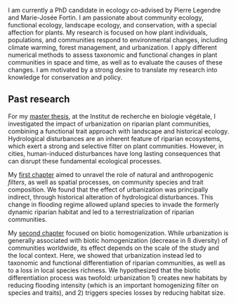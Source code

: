 

I am currently a PhD candidate in ecology co-advised by Pierre Legendre and Marie-Josée Fortin. I am passionate about community ecology, functional ecology, landscape ecology, and conservation, with a special affection for plants. My research is focused on how plant individuals, populations, and communities respond to environmental changes, including climate warming, forest management, and urbanization. I apply different numerical methods to assess taxonomic and functional changes in plant communities in space and time, as well as to evaluate the causes of these changes. I am motivated by a strong desire to translate my research into knowledge for conservation and policy.



## Past research

For my [master thesis](https://papyrus.bib.umontreal.ca/xmlui/handle/1866/13639), at the Institut de recherche en biologie végétale, I investigated the impact of urbanization on riparian plant communities, combining a functional trait approach with landscape and historical ecology. Hydrological disturbances are an inherent feature of riparian ecosystems, which exert a strong and selective filter on plant communities. However, in cities, human-induced disturbances have long lasting consequences that can disrupt these fundamental ecological processes.

My [first chapter](https://onlinelibrary.wiley.com/doi/10.1111/jvs.12425) aimed to unravel the role of natural and anthropogenic *filters*, as well as spatial processes, on community species and trait composition. We found that the effect of urbanization was principally indirect, through historical alteration of hydrological disturbances. This change in flooding regime allowed upland species to invade the formerly dynamic riparian habitat and led to a terrestrialization of riparian communities.

My [second chapter](https://onlinelibrary.wiley.com/doi/abs/10.1111/ddi.12565) focused on biotic homogenization. While urbanization is generally associated with biotic homogenization (decrease in ß diversity) of communities worldwide, its effect depends on the scale of the study and the local context. Here, we showed that urbanization instead led to taxonomic and functional differentiation of riparian communities, as well as to a loss in local species richness. We hypothesized that the biotic differentiation process was twofold: urbanization 1) creates new habitats by reducing flooding intensity (which is an important homogenizing filter on species and traits), and 2) triggers species losses by reducing habitat size.
